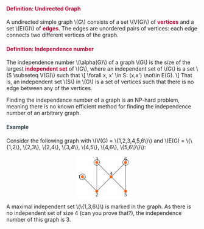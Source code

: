 <div class="content-box pad-box-mini border border-trbl border-round">
<h4 style="color: #bc0031;"><strong>Definition: Undirected Graph</strong></h4>
A undirected simple graph \(G\) consists of a set \(V(G)\) of <span style="color: #bc0031;"><strong>vertices</strong></span> and a set \(E(G)\) of <span style="color: #bc0031;"><strong>edges</strong></span>. The edges are unordered pairs of vertices: each edge connects two different vertices of the graph.</div>
<div class="content-box pad-box-mini border border-trbl border-round">
<h4 style="color: #bc0031;"><strong>Definition: Independence number</strong></h4>
The independence number \(\alpha(G)\) of a graph \(G\) is the size of the largest <span style="color: #bc0031;"><strong>independent set</strong></span> of \(G\), where an independent set of \(G\) is a set \(S \subseteq V(G)\) such that \[ \forall x, x' \in S: (x,x') \not\in E(G). \] That is, an independent set \(S\) in \(G\) is a set of vertices such that there is no edge between any of the vertices.</div>
<p>Finding the independence number of a graph is an NP-hard problem, meaning there is no known efficient method for finding the independence number of an arbitrary graph.</p>
<div class="content-box pad-box-mini border border-trbl border-round">
<h4 style="color: #2d3b45;"><strong>Example</strong></h4>
Consider the following graph with \(V(G) = \{1,2,3,4,5,6\}\) and \(E(G) = \{\{1,2\}, \{2,3\}, \{2,4\}, \{3,4\}, \{4,5\}, \{4,6\}, \{5,6\}\}\):
<p><img style="display: block; margin-left: auto; margin-right: auto;" src="/docs/public/img/329558?verifier=wkoBJ5kHXla1669RTG9fzb3q18VILJNrUQU8MDE2" alt="A graph" width="137" height="111" data-api-endpoint="https://canvas.uva.nl/api/v1/courses/2205/files/329558" data-api-returntype="File"></p>
A maximal independent set \(\{1,3,6\}\) is marked in the graph. As there is no independent set of size 4 (can you prove that?), the independence number of this graph is 3.</div>